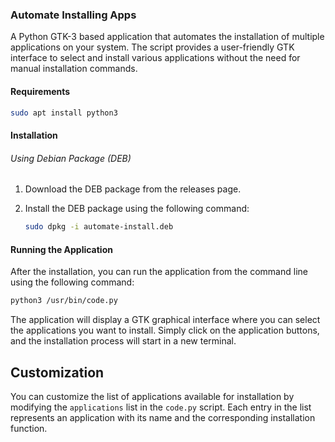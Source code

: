 
### Automate Installing Apps

A Python GTK-3 based application that automates the installation of multiple applications on your system. The script provides a user-friendly GTK interface to select and install various applications without the need for manual installation commands.

#### Requirements


   ```bash
   sudo apt install python3
   ```

#### Installation

###### Using Debian Package (DEB)

1. Download the DEB package from the releases page.
2. Install the DEB package using the following command:

   ```bash
   sudo dpkg -i automate-install.deb
   ```

#### Running the Application

After the installation, you can run the application from the command line using the following command:

```bash
python3 /usr/bin/code.py
```

The application will display a GTK graphical interface where you can select the applications you want to install. Simply click on the application buttons, and the installation process will start in a new terminal.

## Customization

You can customize the list of applications available for installation by modifying the `applications` list in the `code.py` script. Each entry in the list represents an application with its name and the corresponding installation function.
